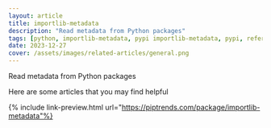 ```yaml
---
layout: article
title: importlib-metadata
description: "Read metadata from Python packages"
tags: [python, importlib-metadata, pypi importlib-metadata, pypi, references]
date: 2023-12-27
cover: /assets/images/related-articles/general.png
---
```


Read metadata from Python packages

Here are some articles that you may find helpful

{% include link-preview.html url="https://piptrends.com/package/importlib-metadata"%}